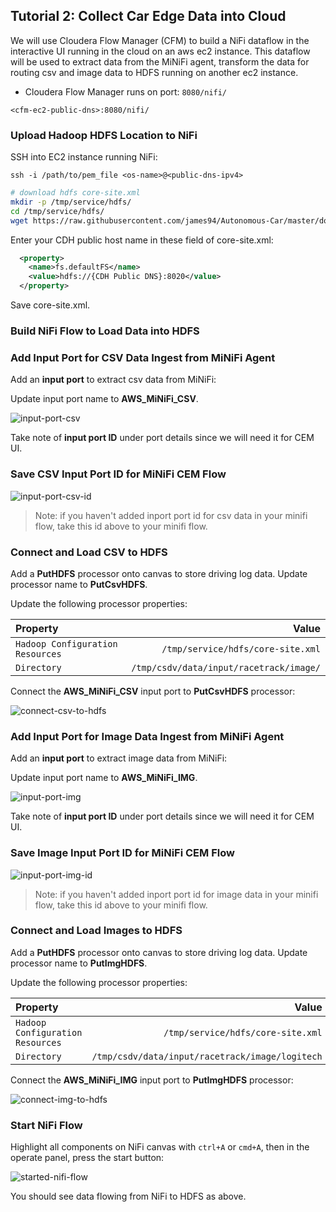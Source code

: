 
## Tutorial 2: Collect Car Edge Data into Cloud

We will use Cloudera Flow Manager (CFM) to build a NiFi dataflow in the interactive UI running in the cloud on an aws ec2 instance. This dataflow will be used to extract data from the MiNiFi agent, transform the data for routing csv and image data to HDFS running on another ec2 instance.

- Cloudera Flow Manager runs on port: `8080/nifi/`

`<cfm-ec2-public-dns>:8080/nifi/`

### Upload Hadoop HDFS Location to NiFi

SSH into EC2 instance running NiFi:

~~~
ssh -i /path/to/pem_file <os-name>@<public-dns-ipv4>
~~~

~~~bash
# download hdfs core-site.xml
mkdir -p /tmp/service/hdfs/
cd /tmp/service/hdfs/
wget https://raw.githubusercontent.com/james94/Autonomous-Car/master/documentation/assets/services/hadoop_hdfs/core-site.xml
~~~

Enter your CDH public host name in these field of core-site.xml:

~~~xml
  <property>
    <name>fs.defaultFS</name>
    <value>hdfs://{CDH Public DNS}:8020</value>
  </property>
~~~

Save core-site.xml.

### Build NiFi Flow to Load Data into HDFS

### Add Input Port for CSV Data Ingest from MiNiFi Agent

Add an **input port** to extract csv data from MiNiFi:

Update input port name to **AWS_MiNiFi_CSV**.

![input-port-csv](./documentation/assets/images/tutorial2/input-port-csv.jpg)

Take note of **input port ID** under port details since we will need it for CEM UI.

### Save CSV Input Port ID for MiNiFi CEM Flow

![input-port-csv-id](./documentation/assets/images/tutorial2/input-port-csv-id.jpg)

> Note: if you haven't added inport port id for csv data in your minifi flow, take this id above to your minifi flow.

### Connect and Load CSV to HDFS

Add a **PutHDFS** processor onto canvas to store driving log data. Update processor name to **PutCsvHDFS**.

Update the following processor properties:

| Property  | Value  |
|:---|---:|
| `Hadoop Configuration Resources` | `/tmp/service/hdfs/core-site.xml` |
| `Directory`  | `/tmp/csdv/data/input/racetrack/image/`  |

Connect the **AWS_MiNiFi_CSV** input port to **PutCsvHDFS** processor:

![connect-csv-to-hdfs](./documentation/assets/images/tutorial2/connect-csv-to-hdfs.jpg)

### Add Input Port for Image Data Ingest from MiNiFi Agent

Add an **input port** to extract image data from MiNiFi:

Update input port name to **AWS_MiNiFi_IMG**.

![input-port-img](./documentation/assets/images/tutorial2/input-port-img.jpg)

Take note of **input port ID** under port details since we will need it for CEM UI.

### Save Image Input Port ID for MiNiFi CEM Flow

![input-port-img-id](./documentation/assets/images/tutorial2/input-port-img-id.jpg)

> Note: if you haven't added inport port id for image data in your minifi flow, take this id above to your minifi flow.

### Connect and Load Images to HDFS

Add a **PutHDFS** processor onto canvas to store driving log data. Update processor name to **PutImgHDFS**.

Update the following processor properties:

| Property  | Value  |
|:---|---:|
| `Hadoop Configuration Resources` | `/tmp/service/hdfs/core-site.xml` |
| `Directory`  | `/tmp/csdv/data/input/racetrack/image/logitech`  |

Connect the **AWS_MiNiFi_IMG** input port to **PutImgHDFS** processor:

![connect-img-to-hdfs](./documentation/assets/images/tutorial2/connect-img-to-hdfs.jpg)

### Start NiFi Flow

Highlight all components on NiFi canvas with `ctrl+A` or `cmd+A`, then in the operate panel, press the start button:

![started-nifi-flow](./documentation/assets/images/tutorial2/started-nifi-flow.jpg)

You should see data flowing from NiFi to HDFS as above.